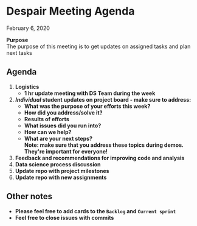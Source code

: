 # Despair Meeting Agenda

February 6, 2020

**Purpose**  
The purpose of this meeting is to get updates on assigned tasks and plan next tasks

## Agenda
1. **Logistics**
    - **1 hr update meeting with DS Team during the week**
2. **_Individual_ student updates on project board - make sure to address:**  
    - **What was the purpose of your efforts this week?**    
    - **How did you address/solve it?**  
    - **Results of efforts**  
    - **What issues did you run into?**  
    - **How can we help?**  
    - **What are your next steps?**    
   **Note:  make sure that you address these topics during demos.  They're important for everyone!**
3. **Feedback and recommendations for improving code and analysis**
4. **Data science process discussion**    
5. **Update repo with project milestones**
6. **Update repo with new assignments**

## Other notes
- **Please feel free to add cards to the `Backlog` and `Current sprint`**
- **Feel free to close issues with commits**
